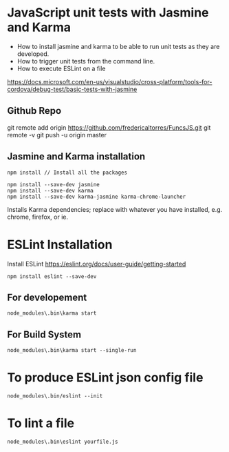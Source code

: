# JavaScript unit tests with Jasmine and Karma

- How to install jasmine and karma to be able to run unit tests as they are developed.
- How to trigger unit tests from the command line.
- How to execute ESLint on a file

https://docs.microsoft.com/en-us/visualstudio/cross-platform/tools-for-cordova/debug-test/basic-tests-with-jasmine

## Github Repo  

git remote add origin https://github.com/fredericaltorres/FuncsJS.git
git remote -v
git push -u origin master

## Jasmine and Karma installation

    npm install // Install all the packages
    
    npm install --save-dev jasmine
    npm install --save-dev karma
    npm install --save-dev karma-jasmine karma-chrome-launcher

Installs Karma dependencies; replace <browser> with whatever you have installed, e.g. chrome, firefox, or ie.

# ESLint Installation

Install ESLint https://eslint.org/docs/user-guide/getting-started

    npm install eslint --save-dev

## For developement

    node_modules\.bin\karma start

## For Build System

    node_modules\.bin\karma start --single-run

# To produce ESLint json config file

    node_modules\.bin/eslint --init

# To lint a file

    node_modules\.bin\eslint yourfile.js
